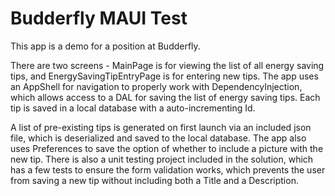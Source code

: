 # Budderfly MAUI Test

This app is a demo for a position at Budderfly.

There are two screens - MainPage is for viewing the list of all energy saving tips, and EnergySavingTipEntryPage is for entering new tips. The app uses an AppShell for navigation to properly work with DependencyInjection, which allows access to a DAL for saving the list of energy saving tips. Each tip is saved in a local database with a auto-incrementing Id.

A list of pre-existing tips is generated on first launch via an included json file, which is deserialized and saved to the local database.
The app also uses Preferences to save the option of whether to include a picture with the new tip.
There is also a unit testing project included in the solution, which has a few tests to ensure the form validation works, which prevents the user from saving a new tip without including both a Title and a Description.
